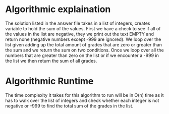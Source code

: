 <h1>Algorithmic explaination</h1>

<p>The solution listed in the answer file takes in a list of integers, creates variable to hold the sum of the values. First we have a check to see if all of the values in the list are negative, they we print out the text EMPTY and return none (negative numbers except -999 are ignored). We loop over the list given adding up the total amount of grades that are zero or greater than the sum and we return the sum on two conditions. Once we loop over all the numbers that are greater than zero on the list or if we encounter a -999 in the list we then return the sum of all grades.</p>

<h1>Algorithmic Runtime</h1>

<p>The time complexity it takes for this algorithm to run will be in O(n) time as it has to walk over the list of integers and check whether each integer is not negative or -999 to find the total sum of the grades in the list.</p>